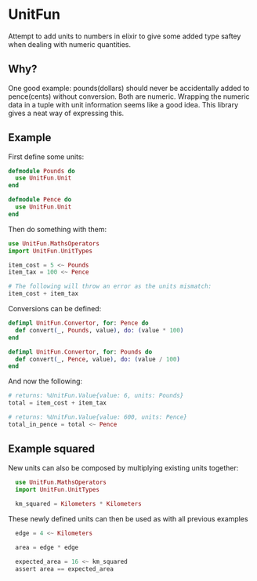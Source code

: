 UnitFun
=======

Attempt to add units to numbers in elixir to give some added type saftey when dealing with numeric quantities.

## Why?
One good example: pounds(dollars) should never be accidentally added to pence(cents) without conversion. Both are numeric. Wrapping the numeric data in a tuple with unit information seems like a good idea. This library gives a neat way of expressing this.

## Example
First define some units:
```elixir
defmodule Pounds do
  use UnitFun.Unit
end

defmodule Pence do
  use UnitFun.Unit
end
```

Then do something with them:
```elixir
use UnitFun.MathsOperators
import UnitFun.UnitTypes

item_cost = 5 <~ Pounds
item_tax = 100 <~ Pence

# The following will throw an error as the units mismatch:
item_cost + item_tax
```  

Conversions can be defined:
```elixir
defimpl UnitFun.Convertor, for: Pence do
  def convert(_, Pounds, value), do: (value * 100)
end

defimpl UnitFun.Convertor, for: Pounds do
  def convert(_, Pence, value), do: (value / 100)
end
```
And now the following:
```elixir
# returns: %UnitFun.Value{value: 6, units: Pounds}
total = item_cost + item_tax

# returns: %UnitFun.Value{value: 600, units: Pence}
total_in_pence = total <~ Pence
```

## Example squared
New units can also be composed by multiplying existing units together:

```elixir
  use UnitFun.MathsOperators
  import UnitFun.UnitTypes
  
  km_squared = Kilometers * Kilometers
```

These newly defined units can then be used as with all previous examples
```elixir
  edge = 4 <~ Kilometers

  area = edge * edge

  expected_area = 16 <~ km_squared
  assert area == expected_area
```
